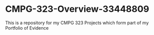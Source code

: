 # CMPG-323-Overview-33448809
This is a repository for my CMPG 323 Projects which form part of my Portfolio of Evidence
